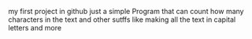 my first project in github
just a simple Program that can count how many characters in the text 
and other sutffs like making all the text in capital letters and more 
